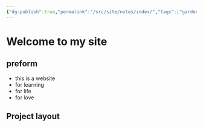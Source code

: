 ```yaml
---
{"dg-publish":true,"permalink":"/src/site/notes/index/","tags":["gardenEntry"]}
---
```



# Welcome to my site
## preform
* this is a website
* for learning
* for life
* for love
 ## Project layout
    